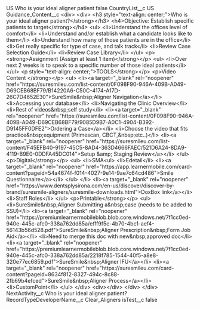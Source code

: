 <?xml version="1.0" encoding="UTF-8"?>
<CustomMetadata xmlns="http://soap.sforce.com/2006/04/metadata" xmlns:xsi="http://www.w3.org/2001/XMLSchema-instance" xmlns:xsd="http://www.w3.org/2001/XMLSchema">
    <label>US Who is your ideal aligner patient</label>
    <protected>false</protected>
    <values>
        <field>CountryList__c</field>
        <value xsi:type="xsd:string">US</value>
    </values>
    <values>
        <field>Guidance_Content__c</field>
        <value xsi:type="xsd:string">&lt;div&gt;
                    &lt;div&gt;
                        &lt;h3 style=&quot;text-align: center;&quot;&gt;Who is your ideal aligner patient?&lt;/strong&gt;&lt;/h3&gt;
                        &lt;h4&gt;Objective: Establish specific
                                patients to target&lt;/strong&gt;&lt;/h4&gt;
                        &lt;ul&gt;
                            &lt;li&gt;Understand the offices level of comfort&lt;/li&gt;
                            &lt;li&gt;Understand and/or establish what a candidate looks like to them&lt;/li&gt;
                            &lt;li&gt;Understand how many of those patients are in the office&lt;/li&gt;
                            &lt;li&gt;Get really specific for type of case, and talk track&lt;/li&gt;
                            &lt;li&gt;Review Case Selection Guide&lt;/li&gt;
                            &lt;li&gt;Review Case Library&lt;/li&gt;
                        &lt;/ul&gt;
                        &lt;p&gt;&lt;strong&gt;Assignment (Assign at least 1 item)&lt;/strong&gt;&lt;/p&gt;
                        &lt;ul&gt;
                            &lt;li&gt;Over next 2 weeks is to speak to a specific number of those ideal patients&lt;/li&gt;
                        &lt;/ul&gt;
                        &lt;p style=&quot;text-align: center;&quot;&gt;TOOLS&lt;/strong&gt;&lt;/p&gt;
                        &lt;p&gt;Video Content &lt;/strong&gt;&lt;/p&gt;
                        &lt;ul&gt;
                            &lt;li&gt;&lt;a target=&quot;_blank&quot; rel=&quot;noopener&quot; href=&quot;https://suresmileu.com/list-content/0F098F90-946A-409B-A049-D69CEB68BF79/B14220A6-C50C-4174-A17D-26C7D4652E30&quot;&gt;SureSmile&amp;nbsp;Aligner
                                    Navigation&lt;/a&gt;​&lt;/li&gt;
                            &lt;li&gt;Accessing your database​&lt;/li&gt;
                            &lt;li&gt;Navigating the Clinic Overview​&lt;/li&gt;
                            &lt;li&gt;Rest of videos&amp;nbsp;self study​&lt;/li&gt;
                            &lt;li&gt;&lt;a target=&quot;_blank&quot; rel=&quot;noopener&quot; href=&quot;https://suresmileu.com/list-content/0F098F90-946A-409B-A049-D69CEB68BF79/9085D9B7-A0C1-4904-B392-D9145FF0DFE2&quot;&gt;Ordering
                                    a Case&lt;/a&gt;​&lt;/li&gt;
                            &lt;li&gt;Choose the video that fits practice&amp;nbsp;equipment (Primescan, CBCT,&amp;nbsp;etc..)​&lt;/li&gt;
                            &lt;li&gt;&lt;a target=&quot;_blank&quot; rel=&quot;noopener&quot; href=&quot;https://suresmileu.com/list-content/F45EFB40-9197-45C5-8AD4-363D4666FAEC/521D6A24-8DA9-4119-B9E0-0DDFA45DC014&quot;&gt;Setup
                                    &amp;amp; Staging Review&lt;/a&gt;&lt;/li&gt;
                        &lt;/ul&gt;
                        &lt;p&gt;Digital&lt;/strong&gt;&lt;/p&gt;
                        &lt;ul&gt;
                            &lt;li&gt;SMA&lt;ul&gt;
                                    &lt;li&gt;Edetail&lt;/li&gt;
                                    &lt;li&gt;&lt;a target=&quot;_blank&quot; rel=&quot;noopener&quot; href=&quot;https://app.learnermobile.com/card-content?pageid=54a4674f-f014-4027-9e14-9ae7c64cd486&quot;&gt;Smile
                                            Questionnaire&lt;/a&gt;&lt;/li&gt;
                                &lt;/ul&gt;
                            &lt;/li&gt;
                            &lt;li&gt;&lt;a target=&quot;_blank&quot; rel=&quot;noopener&quot; href=&quot;https://www.dentsplysirona.com/en-us/discover/discover-by-brand/suresmile-aligners/suresmile-downloads.html&quot;&gt;DoxBox
                                    link&lt;/a&gt;&lt;/li&gt;
                            &lt;li&gt;Staff Roles&lt;/li&gt;
                        &lt;/ul&gt;
                        &lt;p&gt;Printable&lt;/strong&gt;&lt;/p&gt;
                        &lt;ul&gt;
                            &lt;li&gt;SureSmile&amp;nbsp;Aligner Submitting a&amp;nbsp;case (needs to be added to SSU)​&lt;/li&gt;
                            &lt;li&gt;&lt;a target=&quot;_blank&quot; rel=&quot;noopener&quot; href=&quot;https://premiumlearnermobileblob.blob.core.windows.net/7f1cc0ed-940e-445c-afc0-338a762dd85a/efff9f5c-4b70-4bc1-aef4-56143b56d528.pdf&quot;&gt;SureSmile&amp;nbsp;Aligner
                                    Prescription&amp;nbsp;Form Job Aid&lt;/a&gt;​&lt;/li&gt;
                            &lt;li&gt;Need to merge this doc with new&amp;nbsp;approved doc​&lt;/li&gt;
                            &lt;li&gt;&lt;a target=&quot;_blank&quot; rel=&quot;noopener&quot; href=&quot;https://premiumlearnermobileblob.blob.core.windows.net/7f1cc0ed-940e-445c-afc0-338a762dd85a/2218f785-1544-40f5-a8e8-320e77ec6859.pdf&quot;&gt;SureSmile&amp;nbsp;Aligner
                                    IFU&lt;/a&gt;​&lt;/li&gt;
                            &lt;li&gt;&lt;a target=&quot;_blank&quot; rel=&quot;noopener&quot; href=&quot;https://suresmileu.com/card-content?pageid=8634f812-8327-494c-8c88-2fb69b4efced&quot;&gt;SureSmile&amp;nbsp;Aligner
                                    Process&lt;/a&gt;&lt;/li&gt;
                            &lt;li&gt;CustomPoint&lt;/li&gt;
                        &lt;/ul&gt;
                    &lt;/div&gt;
                    &lt;div&gt;&lt;/div&gt;
                &lt;/div&gt;
            &lt;/div&gt;</value>
    </values>
    <values>
        <field>NextActivity__c</field>
        <value xsi:type="xsd:string">Who is your ideal aligner patient?</value>
    </values>
    <values>
        <field>RecordTypeDeveloperName__c</field>
        <value xsi:type="xsd:string">Clear_Aligners</value>
    </values>
    <values>
        <field>isTest__c</field>
        <value xsi:type="xsd:boolean">false</value>
    </values>
</CustomMetadata>
